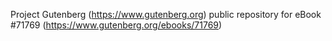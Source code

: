 Project Gutenberg (https://www.gutenberg.org) public repository
for eBook #71769 (https://www.gutenberg.org/ebooks/71769)
